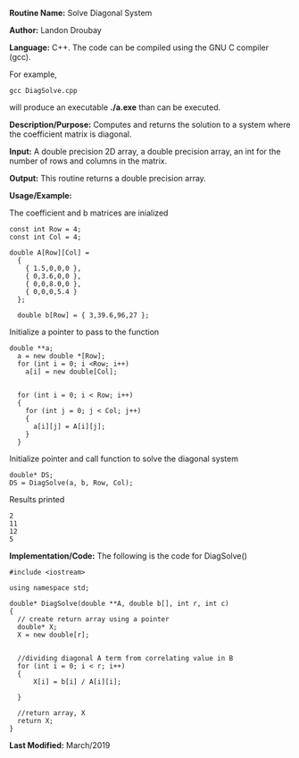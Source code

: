 **Routine Name:**           Solve Diagonal System

**Author:** Landon Droubay

**Language:** C++. The code can be compiled using the GNU C compiler (gcc).

For example,

    gcc DiagSolve.cpp

will produce an executable **./a.exe** than can be executed. 

**Description/Purpose:** Computes and returns the solution to a system where the coefficient matrix is diagonal.

**Input:** A double precision 2D array, a double precision array, an int for the number of rows and columns in the matrix.

**Output:** This routine returns a double precision array.

**Usage/Example:**

The coefficient and b matrices are inialized

```c_cpp
const int Row = 4;
const int Col = 4;

double A[Row][Col] =
  {
    { 1.5,0,0,0 },
    { 0,3.6,0,0 },
    { 0,0,8.0,0 },
    { 0,0,0,5.4 }
  };

  double b[Row] = { 3,39.6,96,27 };
```

Initialize a pointer to pass to the function

```c_cpp
double **a;
  a = new double *[Row];
  for (int i = 0; i <Row; i++)
    a[i] = new double[Col];


  for (int i = 0; i < Row; i++)
  {
    for (int j = 0; j < Col; j++)
    {
      a[i][j] = A[i][j];
    }
  }
```

Initialize pointer and call function to solve the diagonal system

```c_cpp
double* DS;
DS = DiagSolve(a, b, Row, Col);
```

Results printed

```c_cpp
2
11
12
5
```

**Implementation/Code:** The following is the code for DiagSolve()

```c_cpp
#include <iostream>

using namespace std;

double* DiagSolve(double **A, double b[], int r, int c)
{
  // create return array using a pointer
  double* X;
  X = new double[r];


  //dividing diagonal A term from correlating value in B
  for (int i = 0; i < r; i++)
  {
      X[i] = b[i] / A[i][i];
    
  }

  //return array, X
  return X;
}
```
**Last Modified:** March/2019


